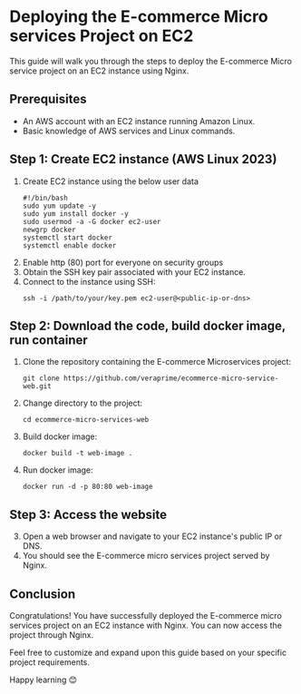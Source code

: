 # Deploying the E-commerce Micro services Project on EC2

This guide will walk you through the steps to deploy the E-commerce Micro service project on an EC2 instance using Nginx.

## Prerequisites

- An AWS account with an EC2 instance running Amazon Linux.
- Basic knowledge of AWS services and Linux commands.

## Step 1: Create EC2 instance (AWS Linux 2023) 

1. Create EC2 instance using the below user data
    ```
    #!/bin/bash
    sudo yum update -y
    sudo yum install docker -y
    sudo usermod -a -G docker ec2-user
    newgrp docker
    systemctl start docker
    systemctl enable docker

    ```
2. Enable http (80) port for everyone on security groups
1. Obtain the SSH key pair associated with your EC2 instance.
2. Connect to the instance using SSH:
    ```
    ssh -i /path/to/your/key.pem ec2-user@<public-ip-or-dns>
    ```

## Step 2: Download the code, build docker image, run container

1. Clone the repository containing the E-commerce Microservices project:
    ```
    git clone https://github.com/veraprime/ecommerce-micro-service-web.git
    ```

2. Change directory to the project:
    ```
    cd ecommerce-micro-services-web
    ```
3. Build docker image:
    ```
    docker build -t web-image .
    ```
4. Run docker image:
    ```
    docker run -d -p 80:80 web-image
    ```

## Step 3: Access the website
3. Open a web browser and navigate to your EC2 instance's public IP or DNS.
4. You should see the E-commerce micro services project served by Nginx.

## Conclusion

Congratulations! You have successfully deployed the E-commerce micro services project on an EC2 instance with Nginx. You can now access the project through Nginx.

Feel free to customize and expand upon this guide based on your specific project requirements.

Happy learning 😊
